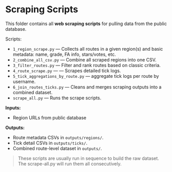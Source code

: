 # Scraping Scripts

This folder contains all **web scraping scripts** for pulling data from the public database.

Scripts:
- `1_region_scrape.py` — Collects all routes in a given region(s) and basic metadata: name, grade, FA info, stars/votes, etc.
- `2_combine_all_csv.py` — Combine all scraped regions into one CSV.
- `3_filter_routes.py` — Filter and rank routes based on classic criteria.
- `4_route_scrape.py` — — Scrapes detailed tick logs.
- `5_tick_aggregations_by_route.py` — aggregate tick logs per route by username.
- `6_join_routes_ticks.py` — Cleans and merges scraping outputs into a combined dataset.
- `scrape_all.py` — Runs the scrape scripts.

**Inputs:**  
- Region URLs from public database

**Outputs:**  
- Route metadata CSVs in `outputs/regions/`.  
- Tick detail CSVs in `outputs/ticks/`.  
- Combined route-level dataset in `outputs/`.  

> These scripts are usually run in sequence to build the raw dataset. The scrape-all.py will run them all consecutively. 



